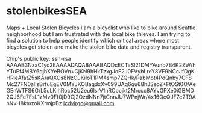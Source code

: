 stolenbikesSEA
==============

Maps + Local Stolen Bicycles
I am a bicyclist who like to bike around Seattle neighborhood but I am frustrated with the local bike thieves. I am trying to find a solution to help people identify which critical areas where most bicycles get stolen and make the stolen bike data and registry transparent.  

Chip's public key:
ssh-rsa AAAAB3NzaC1yc2EAAAADAQABAAABAQDcECTaSl21DMYAunb7B4K2ZW/hYTuEf4MBY6qjbXYeBOVn+CjKN9hHkTzxgJoF2J0FVyhLreY8VF9NCcJfDgKHRieAfatZ5sKA/aQXCs8NzOuKiloT1PM4smp7ZQHk/PabMot4PdQnby7CF8Mc27FN0aIIsBrfuEqEV0MYJKOBagdxXv099UAq6qu68hJSsoZ+FtOSt0O/AeGEnWTFS6G/L5uLKIhRoc52U2eu6lsrV1nRCpcjkt2Mrccc8AYvGPXe0iGBMD2QJ6Fe7FsL1zMv0Ff0jD9Cj2OzdNNn7jtCnnJU7WPnjWr/4x16QcQJF7c2T9AhNvH8kmzoKXrmjpBz lcdvirgo@gmail.com
